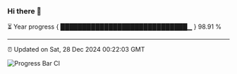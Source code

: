 ### Hi there 👋

⏳ Year progress { █████████████████████████████▁ } 98.91 %

---

⏰ Updated on Sat, 28 Dec 2024 00:22:03 GMT

![Progress Bar CI](https://github.com/liununu/liununu/workflows/Progress%20Bar%20CI/badge.svg)
